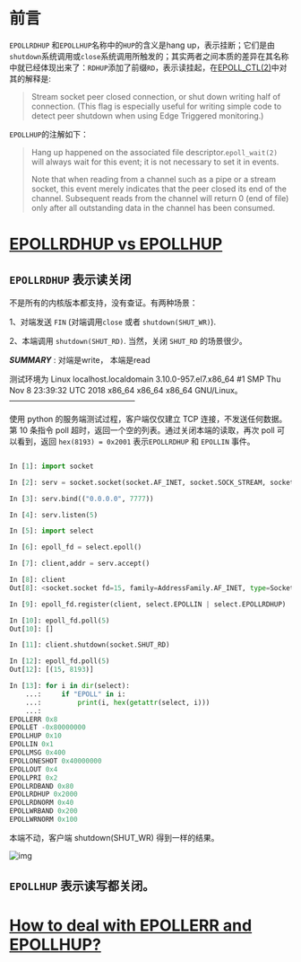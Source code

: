 # 前言

`EPOLLRDHUP` 和`EPOLLHUP`名称中的`HUP`的含义是hang up，表示挂断；它们是由`shutdown`系统调用或`close`系统调用所触发的；其实两者之间本质的差异在其名称中就已经体现出来了：`RDHUP`添加了前缀`RD`，表示读挂起，在[EPOLL_CTL(2)](http://man7.org/linux/man-pages/man2/epoll_ctl.2.html)中对其的解释是:

> Stream socket peer closed connection, or shut down writing half of connection.  (This flag is especially useful for writing simple code to detect peer shutdown when using Edge Triggered monitoring.)

`EPOLLHUP`的注解如下：

> Hang up happened on the associated file descriptor.`epoll_wait(2)` will always wait for this event; it is not necessary to set it in events.
>
> Note that when reading from a channel such as a pipe or a stream socket, this event merely indicates that the peer closed its end of the channel.  Subsequent reads from the channel will return 0 (end of file) only after all outstanding data in the channel has been consumed.


# [EPOLLRDHUP vs EPOLLHUP](https://blog.csdn.net/zhouguoqionghai/article/details/94591475)

## `EPOLLRDHUP` 表示**读关闭**

不是所有的内核版本都支持，没有查证。有两种场景：

1、对端发送 `FIN` (对端调用`close` 或者 `shutdown(SHUT_WR)`).

2、本端调用 `shutdown(SHUT_RD)`. 当然，关闭 `SHUT_RD` 的场景很少。

***SUMMARY*** : 对端是write， 本端是read

测试环境为  Linux localhost.localdomain 3.10.0-957.el7.x86_64 #1 SMP Thu Nov 8 23:39:32 UTC 2018 x86_64 x86_64 x86_64 GNU/Linux。
————————————————

使用 python 的服务端测试过程，客户端仅仅建立 TCP 连接，不发送任何数据。第 10 条指令 poll 超时，返回一个空的列表。通过关闭本端的读取，再次 poll 可以看到，返回 `hex(8193) = 0x2001` 表示`EPOLLRDHUP` 和 `EPOLLIN` 事件。

```python

In [1]: import socket                                                                                                                                                                                                            

In [2]: serv = socket.socket(socket.AF_INET, socket.SOCK_STREAM, socket.IPPROTO_TCP)                                                                                                                                             

In [3]: serv.bind(("0.0.0.0", 7777))                                                                                                                                                                                             

In [4]: serv.listen(5)                                                                                                                                                                                                           

In [5]: import select                                                                                                                                                                                                            

In [6]: epoll_fd = select.epoll()                                                                                                                                                                                                

In [7]: client,addr = serv.accept()                                                                                                                                                                                              

In [8]: client                                                                                                                                                                                                                   
Out[8]: <socket.socket fd=15, family=AddressFamily.AF_INET, type=SocketKind.SOCK_STREAM, proto=6, laddr=('192.168.1.168', 7777), raddr=('192.168.1.120', 8790)>

In [9]: epoll_fd.register(client, select.EPOLLIN | select.EPOLLRDHUP)                                                                                                                                                            

In [10]: epoll_fd.poll(5)                                                                                                                                                                                                        
Out[10]: []

In [11]: client.shutdown(socket.SHUT_RD)                                                                                                                                                                                         

In [12]: epoll_fd.poll(5)                                                                                                                                                                                                        
Out[12]: [(15, 8193)]

In [13]: for i in dir(select): 
    ...:     if "EPOLL" in i: 
    ...:         print(i, hex(getattr(select, i))) 
    ...:                                                                                                                                                                                                                         
EPOLLERR 0x8
EPOLLET -0x80000000
EPOLLHUP 0x10
EPOLLIN 0x1
EPOLLMSG 0x400
EPOLLONESHOT 0x40000000
EPOLLOUT 0x4
EPOLLPRI 0x2
EPOLLRDBAND 0x80
EPOLLRDHUP 0x2000
EPOLLRDNORM 0x40
EPOLLWRBAND 0x200
EPOLLWRNORM 0x100

```

本端不动，客户端 shutdown(SHUT_WR) 得到一样的结果。 



![img](https://img-blog.csdnimg.cn/2019070323163913.png?x-oss-process=image/watermark,type_ZmFuZ3poZW5naGVpdGk,shadow_10,text_aHR0cHM6Ly9ibG9nLmNzZG4ubmV0L3pob3VndW9xaW9uZ2hhaQ==,size_16,color_FFFFFF,t_70)





## `EPOLLHUP` 表示读写都关闭。






# [How to deal with EPOLLERR and EPOLLHUP?](https://stackoverflow.com/questions/24119072/how-to-deal-with-epollerr-and-epollhup)



